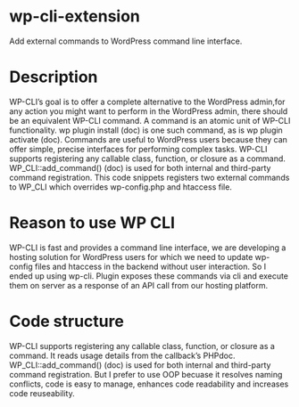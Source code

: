 # wp-cli-extension
Add external commands to WordPress command line interface.
# Description
WP-CLI’s goal is to offer a complete alternative to the WordPress admin,for any action you might want to perform in the WordPress admin, there should be an equivalent WP-CLI command. A command is an atomic unit of WP-CLI functionality. wp plugin install (doc) is one such command, as is wp plugin activate (doc). Commands are useful to WordPress users because they can offer simple, precise interfaces for performing complex tasks.
WP-CLI supports registering any callable class, function, or closure as a command. WP_CLI::add_command() (doc) is used for both internal and third-party command registration.
This code snippets registers two external commands to WP_CLI which overrides wp-config.php and htaccess file.

# Reason to use WP CLI
WP-CLI is fast and provides a command line interface, we are developing a hosting solution for WordPress users for which we need to update wp-config files and htaccess in the backend without user interaction. So I ended up using wp-cli. Plugin exposes these commands via cli and execute them on server as a response of an API call from our hosting platform.

# Code structure
WP-CLI supports registering any callable class, function, or closure as a command. It reads usage details from the callback’s PHPdoc. WP_CLI::add_command() (doc) is used for both internal and third-party command registration.
But I prefer to use OOP becuase it resolves naming conflicts, code is easy to manage, enhances code readability and increases code reuseability.
